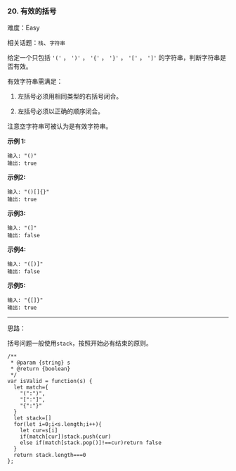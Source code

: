 ### 20. 有效的括号

难度：Easy

相关话题：`栈`、`字符串`

给定一个只包括  `'('` ， `')'` ， `'{'` ， `'}'` ， `'['` ， `']'` 的字符串，判断字符串是否有效。



有效字符串需满足：




1. 左括号必须用相同类型的右括号闭合。

2. 左括号必须以正确的顺序闭合。





注意空字符串可被认为是有效字符串。



**示例 1:** 



```
输入: "()"
输出: true
```


**示例2:** 



```
输入: "()[]{}"
输出: true
```


**示例3:** 



```
输入: "(]"
输出: false
```


**示例4:** 



```
输入: "([)]"
输出: false
```


**示例5:** 



```
输入: "{[]}"
输出: true
```



-----

思路：

括号问题一般使用`stack`，按照开始必有结束的原则。

```
/**
 * @param {string} s
 * @return {boolean}
 */
var isValid = function(s) {
  let match={
    "(":")",
    "[":"]",
    "{":"}"
  }
  let stack=[]
  for(let i=0;i<s.length;i++){
    let cur=s[i]
    if(match[cur])stack.push(cur)
    else if(match[stack.pop()]!==cur)return false
  }
  return stack.length===0
};
```

